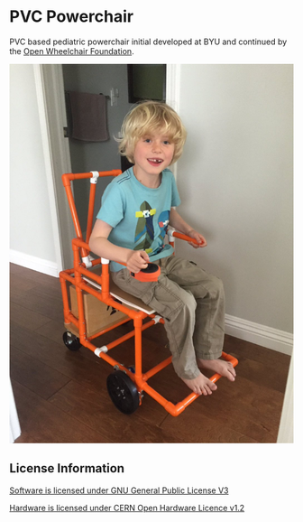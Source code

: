 # PVC Powerchair

PVC based pediatric powerchair initial developed at BYU and continued by the [Open Wheelchair Foundation](http://openwheelchair.org/).

![PVC Powerchair with tester](images/pvc-chair.jpg)

## License Information

[Software is licensed under GNU General Public License V3](software/LICENSE)

[Hardware is licensed under CERN Open Hardware Licence v1.2](hardware/LICENSE)
